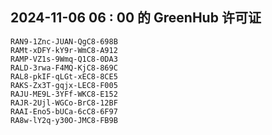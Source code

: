 ## 2024-11-06 06 : 00 的 GreenHub 许可证
```
RAN9-1Znc-JUAN-QgC8-698B
RAMt-xDFY-kY9r-WmC8-A912
RAMP-VZ1s-9Wmq-Q1C8-0DA3
RALD-3rwa-F4MQ-KjC8-869C
RAL8-pkIF-qLGt-xEC8-8CE5
RAKS-Zx3T-gqjx-LEC8-F005
RAJU-ME9L-3YFf-WKC8-E152
RAJR-2Ujl-WGCo-BrC8-12BF
RAAI-Eno5-bUCa-6cC8-6F97
RA8w-lY2q-y30O-JMC8-FB9B
```
